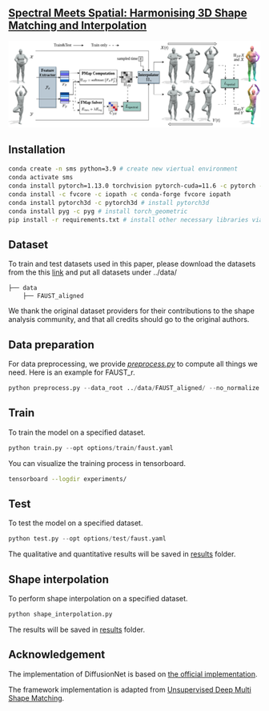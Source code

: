 ## [Spectral Meets Spatial: Harmonising 3D Shape Matching and Interpolation](https://arxiv.org/abs/2402.18920)
![img](figures/cvpr24_pipeline.png)

## Installation
```bash 
conda create -n sms python=3.9 # create new viertual environment
conda activate sms
conda install pytorch=1.13.0 torchvision pytorch-cuda=11.6 -c pytorch -c nvidia # install pytorch
conda install -c fvcore -c iopath -c conda-forge fvcore iopath
conda install pytorch3d -c pytorch3d # install pytorch3d
conda install pyg -c pyg # install torch_geometric
pip install -r requirements.txt # install other necessary libraries via pip
```

## Dataset
To train and test datasets used in this paper, please download the datasets from the this [link](https://drive.google.com/file/d/1RmFxmQlwfNMLwxIUvbDp8xI80fARg1dN/view) and put all datasets under ../data/
```Shell
├── data
    ├── FAUST_aligned
```
We thank the original dataset providers for their contributions to the shape analysis community, and that all credits should go to the original authors.

## Data preparation
For data preprocessing, we provide *[preprocess.py](preprocess.py)* to compute all things we need.
Here is an example for FAUST_r.
```python
python preprocess.py --data_root ../data/FAUST_aligned/ --no_normalize --n_eig 300
```

## Train
To train the model on a specified dataset.
```python
python train.py --opt options/train/faust.yaml 
```
You can visualize the training process in tensorboard.
```bash
tensorboard --logdir experiments/
```

## Test
To test the model on a specified dataset.
```python
python test.py --opt options/test/faust.yaml 
```
The qualitative and quantitative results will be saved in [results](results) folder.

## Shape interpolation
To perform shape interpolation on a specified dataset.
```python
python shape_interpolation.py
```
The results will be saved in [results](results) folder.

## Acknowledgement
The implementation of DiffusionNet is based on [the official implementation](https://github.com/nmwsharp/diffusion-net).

The framework implementation is adapted from [Unsupervised Deep Multi Shape Matching](https://github.com/dongliangcao/Unsupervised-Deep-Multi-Shape-Matching).
